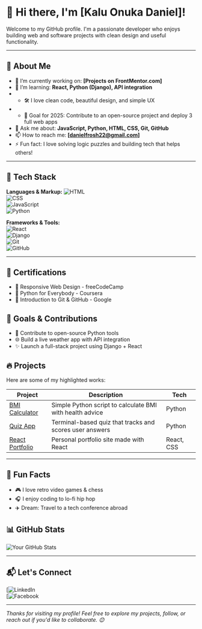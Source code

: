 # 👋 Hi there, I'm [Kalu Onuka Daniel]!

Welcome to my GitHub profile. I'm a passionate developer who enjoys building web and software projects with clean design and useful functionality.

---

## 💼 About Me

- 🔭 I’m currently working on: **[Projects on FrontMentor.com]**
- 🌱 I’m learning: **React, Python (Django), API integration**
- - 🛠️ I love clean code, beautiful design, and simple UX
- - 🎯 Goal for 2025: Contribute to an open-source project and deploy 3 full web apps
- 💬 Ask me about: **JavaScript, Python, HTML, CSS, Git, GitHub**
- 📫 How to reach me: **[danielfrosh22@gmail.com]**
- ⚡ Fun fact: I love solving logic puzzles and building tech that helps others!

---

## 🧰 Tech Stack

**Languages & Markup:**
![HTML](https://img.shields.io/badge/-HTML5-E34F26?logo=html5&logoColor=white&style=flat)  
![CSS](https://img.shields.io/badge/-CSS3-1572B6?logo=css3&logoColor=white&style=flat)  
![JavaScript](https://img.shields.io/badge/-JavaScript-F7DF1E?logo=javascript&logoColor=black&style=flat)  
![Python](https://img.shields.io/badge/-Python-3776AB?logo=python&logoColor=white&style=flat)

**Frameworks & Tools:**  
![React](https://img.shields.io/badge/-React-61DAFB?logo=react&logoColor=black&style=flat)  
![Django](https://img.shields.io/badge/-Django-092E20?logo=django&logoColor=white&style=flat)  
![Git](https://img.shields.io/badge/-Git-F05032?logo=git&logoColor=white&style=flat)  
![GitHub](https://img.shields.io/badge/-GitHub-181717?logo=github&logoColor=white&style=flat)  

---


## 🏅 Certifications

- 📜 Responsive Web Design - freeCodeCamp
- 📜 Python for Everybody - Coursera
- 📜 Introduction to Git & GitHub - Google


## 🧩 Goals & Contributions

- 🔧 Contribute to open-source Python tools
- 🌐 Build a live weather app with API integration
- ✨ Launch a full-stack project using Django + React


## 🔥 Projects

Here are some of my highlighted works:

| Project | Description | Tech |
|--------|-------------|------|
| [BMI Calculator](https://github.com/KdanTechnies/bmi-calculator) | Simple Python script to calculate BMI with health advice | Python |
| [Quiz App](https://github.com/KdanTechnies/quiz-app) | Terminal-based quiz that tracks and scores user answers | Python |
| [React Portfolio]([https://github.com/yourusername/react-portfolio](https://portfolio-onuka.vercel.app/)) | Personal portfolio site made with React | React, CSS |

---


## 💬 Fun Facts

- 🎮 I love retro video games & chess
- 🎧 I enjoy coding to lo-fi hip hop
- ✈️ Dream: Travel to a tech conference abroad


## 📊 GitHub Stats

![Your GitHub Stats](https://github-readme-stats.vercel.app/api?KdanTechnies&show_icons=true&theme=radical)

---

## 📬 Let's Connect

[![LinkedIn](www.linkedin.com/in/kaluonukadaniel133)  
[![Facebook](www.facebook.com/in/KaluOnukaDaniel)

---


_Thanks for visiting my profile! Feel free to explore my projects, follow, or reach out if you'd like to collaborate. 😊_
